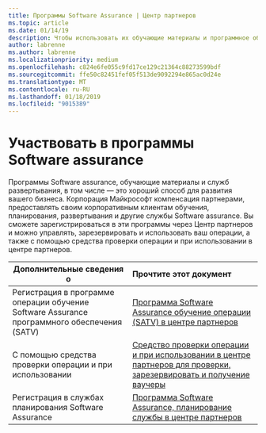 ```yaml
---
title: Программы Software Assurance | Центр партнеров
ms.topic: article
ms.date: 01/14/19
description: Чтобы использовать их обучающие материалы и программное обеспечение Software assurance ваучеры пользователи
author: labrenne
ms.author: labrenne
ms.localizationpriority: medium
ms.openlocfilehash: c824e6fe055c9fd17ce129c21364c88273599bdf
ms.sourcegitcommit: ffe50c82451fef05f513de9092294e865ac0d24e
ms.translationtype: MT
ms.contentlocale: ru-RU
ms.lasthandoff: 01/18/2019
ms.locfileid: "9015389"
---
```

# <a name="participate-in-software-assurance-programs"></a>Участвовать в программы Software assurance

Программы Software assurance, обучающие материалы и служб развертывания, в том числе — это хороший способ для развития вашего бизнеса. Корпорация Майкрософт компенсация партнерами, предоставлять своим корпоративным клиентам обучения, планирования, развертывания и другие службы Software assurance. Вы сможете зарегистрироваться в эти программы через Центр партнеров и можно управлять, зарезервировать и использовать ваш операции, а также с помощью средства проверки операции и при использовании в центре партнеров. 

|**Дополнительные сведения о**   |**Прочтите этот документ**   |
|--------------------------|:------------------|
|Регистрация в программе операции обучение Software Assurance программного обеспечения (SATV)|[Программа Software Assurance обучение операции (SATV) в центре партнеров](software-assurance-satv.md)|
|С помощью средства проверки операции и при использовании|[Средство проверки операции и при использовании в центре партнеров для проверки, зарезервировать и получение ваучеры](voucher-validation-tool.md)|
|Регистрация в службах планирования Software Assurance|[Программа Software Assurance, планирование службы в центре партнеров](software-assurance-dps.md) 
